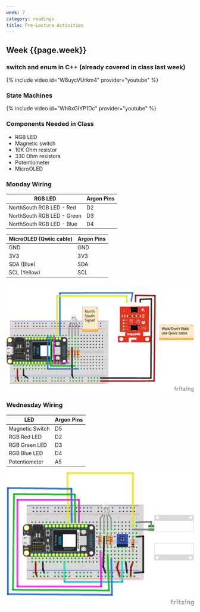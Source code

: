 ```yaml
---
week: 7
category: readings
title: Pre-Lecture Activities
---
```


## Week {{page.week}}

### switch and enum in C++ (already covered in class last week)

  {% include video id="W6uycVUrkm4" provider="youtube" %}

### State Machines

{% include video id="Wh8xGIYP1Dc" provider="youtube" %}

### Components Needed in Class

- RGB LED
- Magnetic switch
- 10K Ohm resistor
- 330 Ohm resistors
- Potentiometer
- MicroOLED

### Monday Wiring

| RGB LED                    | Argon Pins |
| -------------------------- | ---------- |
| NorthSouth RGB LED - Red   | D2         |
| NorthSouth RGB LED - Green | D3         |
| NorthSouth RGB LED - Blue  | D4         |

| MicroOLED (Qwiic cable) | Argon Pins |
| ----------------------- | ---------- |
| GND                     | GND        |
| 3V3                     | 3V3        |
| SDA (Blue)              | SDA        |
| SCL (Yellow)            | SCL        |



![stoplight_RGB_OLED_bb](week07.assets/stoplight_RGB_OLED_bb.png)





### Wednesday Wiring

| LED             | Argon Pins |
| --------------- | ---------- |
| Magnetic Switch | D5         |
| RGB Red LED     | D2         |
| RGB Green LED   | D3         |
| RGB Blue LED    | D4         |
| Potentiometer   | A5         |

![image-20210227172856897](week07.assets/image-20210227172856897.png)

